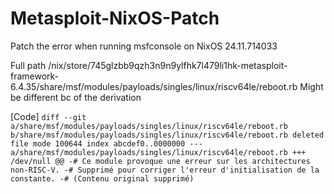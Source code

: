 # Metasploit-NixOS-Patch
Patch the error when running msfconsole on NixOS 24.11.714033


Full path
/nix/store/745glzbb9qzh3n9n9ylfhk7l479li1hk-metasploit-framework-6.4.35/share/msf/modules/payloads/singles/linux/riscv64le/reboot.rb
Might be different bc of the derivation


[Code]
`diff --git a/share/msf/modules/payloads/singles/linux/riscv64le/reboot.rb b/share/msf/modules/payloads/singles/linux/riscv64le/reboot.rb
deleted file mode 100644
index abcdef0..0000000
--- a/share/msf/modules/payloads/singles/linux/riscv64le/reboot.rb
+++ /dev/null
@@
-# Ce module provoque une erreur sur les architectures non-RISC-V.
-# Supprimé pour corriger l'erreur d'initialisation de la constante.
-# (Contenu original supprimé)
`
